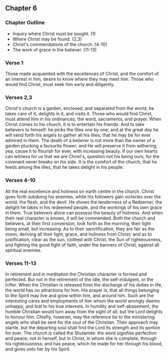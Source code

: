 ## Chapter 6

### Chapter Outline

- Inquiry where Christ must be sought. (1) 
- Where Christ may be found. (2,3) 
- Christ's commendations of the church. (4-10) 
- The work of grace in the believer. (11-13)

### Verse 1 

Those made acquainted with the excellences of Christ, and the comfort of an interest in him, desire to know where they may meet him. Those who would find Christ, must seek him early and diligently.

### Verses 2,3 

Christ's church is a garden, enclosed, and separated from the world; he takes care of it, delights in it, and visits it. Those who would find Christ, must attend him in his ordinances, the word, sacraments, and prayer. When Christ comes to his church, it is to entertain his friends. And to take believers to himself: he picks the lilies one by one; and at the great day he will send forth his angels to gather all his lilies, that he may be for ever admired in them. The death of a believer is not more than the owner of a garden plucking a favourite flower; and He will preserve it from withering, yea, cause it to flourish for ever, with increasing beauty. If our own hearts can witness for us that we are Christ's, question not his being ours, for the covenant never breaks on his side. It is the comfort of the church, that he feeds among the lilies, that he takes delight in his people.

### Verses 4-10 

All the real excellence and holiness on earth centre in the church. Christ goes forth subduing his enemies, while his followers gain victories over the world, the flesh, and the devil. He shows the tenderness of a Redeemer, the delight he takes in his redeemed people, and the workings of his own grace in them. True believers alone can possess the beauty of holiness. And when their real character is known, it will be commended. Both the church and believers, at their first conversion, look forth as the morning, their light being small, but increasing. As to their sanctification, they are fair as the moon, deriving all their light, grace, and holiness from Christ; and as to justification, clear as the sun, clothed with Christ, the Sun of righteousness, and fighting the good fight of faith, under the banners of Christ, against all spiritual enemies.

### Verses 11-13 

In retirement and in meditation the Christian character is formed and perfected. But not in the retirement of the idle, the self-indulgent, or the trifler. When the Christian is released from the discharge of his duties in life, the world has no attractions for him. His prayer is, that all things belonging to the Spirit may live and grow within him, and around him. Such are the interesting cares and employments of him whom the world wrongly deems unhappy, and lost to his true interests. In humility and self-abasement, the humble Christian would turn away from the sight of all; but the Lord delights to honour him. Chiefly, however, may the reference be to the ministering angels who shall be sent for the soul of the Christian. Their approach may startle, but the departing soul shall find the Lord its strength and its portion for ever. The church is called the Shulamite: the word signifies perfection and peace; not in herself, but in Christ, in whom she is complete, through his righteousness; and has peace, which he made for her through his blood, and gives unto her by his Spirit.


